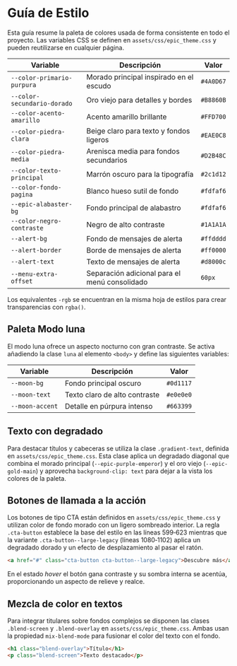 # Guía de Estilo

Esta guía resume la paleta de colores usada de forma consistente en todo el proyecto. Las variables CSS se definen en `assets/css/epic_theme.css` y pueden reutilizarse en cualquier página.

| Variable | Descripción | Valor |
|----------|-------------|-------|
| `--color-primario-purpura` | Morado principal inspirado en el escudo | `#4A0D67` |
| `--color-secundario-dorado` | Oro viejo para detalles y bordes | `#B8860B` |
| `--color-acento-amarillo` | Acento amarillo brillante | `#FFD700` |
| `--color-piedra-clara` | Beige claro para texto y fondos ligeros | `#EAE0C8` |
| `--color-piedra-media` | Arenisca media para fondos secundarios | `#D2B48C` |
| `--color-texto-principal` | Marrón oscuro para la tipografía | `#2c1d12` |
| `--color-fondo-pagina` | Blanco hueso sutil de fondo | `#fdfaf6` |
| `--epic-alabaster-bg` | Fondo principal de alabastro | `#fdfaf6` |
| `--color-negro-contraste` | Negro de alto contraste | `#1A1A1A` |
| `--alert-bg` | Fondo de mensajes de alerta | `#ffdddd` |
| `--alert-border` | Borde de mensajes de alerta | `#ff0000` |
| `--alert-text` | Texto de mensajes de alerta | `#d8000c` |
| `--menu-extra-offset` | Separación adicional para el menú consolidado | `60px` |

Los equivalentes `-rgb` se encuentran en la misma hoja de estilos para crear transparencias con `rgba()`.

## Paleta Modo luna

El modo luna ofrece un aspecto nocturno con gran contraste. Se activa añadiendo la clase
`luna` al elemento `<body>` y define las siguientes variables:

| Variable | Descripción | Valor |
|----------|-------------|-------|
| `--moon-bg` | Fondo principal oscuro | `#0d1117` |
| `--moon-text` | Texto claro de alto contraste | `#e0e0e0` |
| `--moon-accent` | Detalle en púrpura intenso | `#663399` |

## Texto con degradado

Para destacar títulos y cabeceras se utiliza la clase `.gradient-text`,
definida en `assets/css/epic_theme.css`. Esta clase aplica un degradado
diagonal que combina el morado principal (`--epic-purple-emperor`) y el
oro viejo (`--epic-gold-main`) y aprovecha `background-clip: text` para
dejar a la vista los colores de la paleta.

## Botones de llamada a la acción

Los botones de tipo CTA están definidos en
`assets/css/epic_theme.css` y utilizan color de fondo morado con un
ligero sombreado interior. La regla `.cta-button` establece la base del
estilo en las líneas 599‑623 mientras que la variante
`.cta-button--large-legacy` (líneas 1080‑1102) aplica un degradado
dorado y un efecto de desplazamiento al pasar el ratón.

```html
<a href="#" class="cta-button cta-button--large-legacy">Descubre más</a>
```

En el estado _hover_ el botón gana contraste y su sombra interna se
acentúa, proporcionando un aspecto de relieve y realce.

## Mezcla de color en textos

Para integrar titulares sobre fondos complejos se disponen las clases `.blend-screen` y `.blend-overlay` en `assets/css/epic_theme.css`. Ambas usan la propiedad `mix-blend-mode` para fusionar el color del texto con el fondo.

```html
<h1 class="blend-overlay">Título</h1>
<p class="blend-screen">Texto destacado</p>
```
